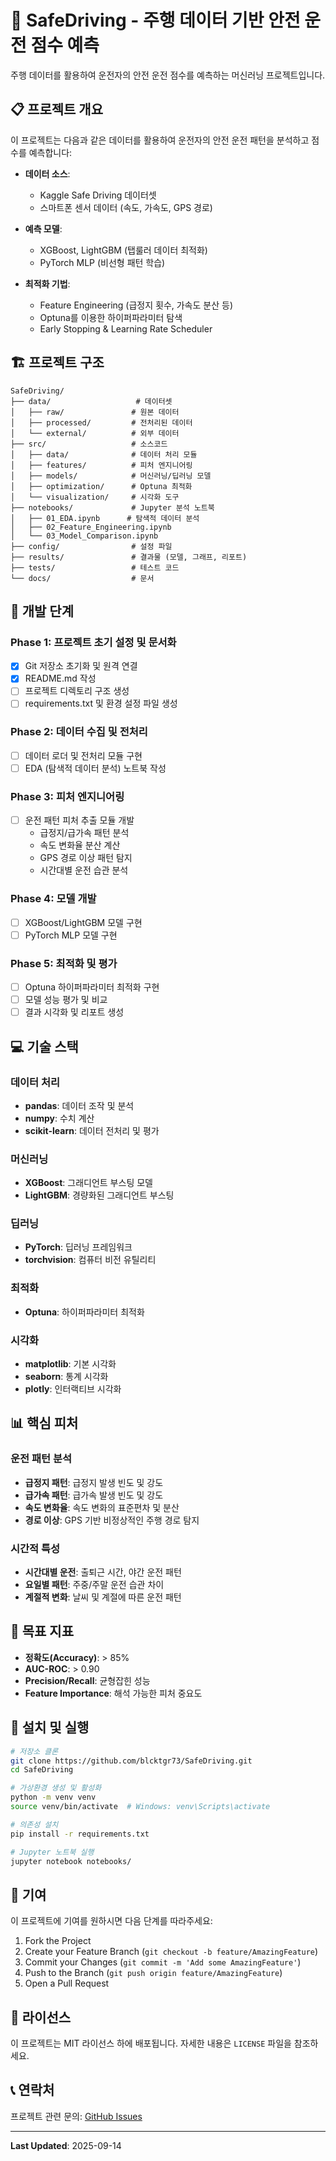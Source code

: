 # 🚗 SafeDriving - 주행 데이터 기반 안전 운전 점수 예측

주행 데이터를 활용하여 운전자의 안전 운전 점수를 예측하는 머신러닝 프로젝트입니다.

## 📋 프로젝트 개요

이 프로젝트는 다음과 같은 데이터를 활용하여 운전자의 안전 운전 패턴을 분석하고 점수를 예측합니다:

- **데이터 소스**:
  - Kaggle Safe Driving 데이터셋
  - 스마트폰 센서 데이터 (속도, 가속도, GPS 경로)

- **예측 모델**:
  - XGBoost, LightGBM (탭룰러 데이터 최적화)
  - PyTorch MLP (비선형 패턴 학습)

- **최적화 기법**:
  - Feature Engineering (급정지 횟수, 가속도 분산 등)
  - Optuna를 이용한 하이퍼파라미터 탐색
  - Early Stopping & Learning Rate Scheduler

## 🏗️ 프로젝트 구조

```
SafeDriving/
├── data/                   # 데이터셋
│   ├── raw/               # 원본 데이터
│   ├── processed/         # 전처리된 데이터
│   └── external/          # 외부 데이터
├── src/                   # 소스코드
│   ├── data/              # 데이터 처리 모듈
│   ├── features/          # 피처 엔지니어링
│   ├── models/            # 머신러닝/딥러닝 모델
│   ├── optimization/      # Optuna 최적화
│   └── visualization/     # 시각화 도구
├── notebooks/             # Jupyter 분석 노트북
│   ├── 01_EDA.ipynb      # 탐색적 데이터 분석
│   ├── 02_Feature_Engineering.ipynb
│   └── 03_Model_Comparison.ipynb
├── config/                # 설정 파일
├── results/               # 결과물 (모델, 그래프, 리포트)
├── tests/                 # 테스트 코드
└── docs/                  # 문서
```

## 🚀 개발 단계

### Phase 1: 프로젝트 초기 설정 및 문서화
- [x] Git 저장소 초기화 및 원격 연결
- [x] README.md 작성
- [ ] 프로젝트 디렉토리 구조 생성
- [ ] requirements.txt 및 환경 설정 파일 생성

### Phase 2: 데이터 수집 및 전처리
- [ ] 데이터 로더 및 전처리 모듈 구현
- [ ] EDA (탐색적 데이터 분석) 노트북 작성

### Phase 3: 피처 엔지니어링
- [ ] 운전 패턴 피처 추출 모듈 개발
  - 급정지/급가속 패턴 분석
  - 속도 변화율 분산 계산
  - GPS 경로 이상 패턴 탐지
  - 시간대별 운전 습관 분석

### Phase 4: 모델 개발
- [ ] XGBoost/LightGBM 모델 구현
- [ ] PyTorch MLP 모델 구현

### Phase 5: 최적화 및 평가
- [ ] Optuna 하이퍼파라미터 최적화 구현
- [ ] 모델 성능 평가 및 비교
- [ ] 결과 시각화 및 리포트 생성

## 💻 기술 스택

### 데이터 처리
- **pandas**: 데이터 조작 및 분석
- **numpy**: 수치 계산
- **scikit-learn**: 데이터 전처리 및 평가

### 머신러닝
- **XGBoost**: 그래디언트 부스팅 모델
- **LightGBM**: 경량화된 그래디언트 부스팅

### 딥러닝
- **PyTorch**: 딥러닝 프레임워크
- **torchvision**: 컴퓨터 비전 유틸리티

### 최적화
- **Optuna**: 하이퍼파라미터 최적화

### 시각화
- **matplotlib**: 기본 시각화
- **seaborn**: 통계 시각화
- **plotly**: 인터랙티브 시각화

## 📊 핵심 피처

### 운전 패턴 분석
- **급정지 패턴**: 급정지 발생 빈도 및 강도
- **급가속 패턴**: 급가속 발생 빈도 및 강도
- **속도 변화율**: 속도 변화의 표준편차 및 분산
- **경로 이상**: GPS 기반 비정상적인 주행 경로 탐지

### 시간적 특성
- **시간대별 운전**: 출퇴근 시간, 야간 운전 패턴
- **요일별 패턴**: 주중/주말 운전 습관 차이
- **계절적 변화**: 날씨 및 계절에 따른 운전 패턴

## 🎯 목표 지표

- **정확도(Accuracy)**: > 85%
- **AUC-ROC**: > 0.90
- **Precision/Recall**: 균형잡힌 성능
- **Feature Importance**: 해석 가능한 피처 중요도

## 📝 설치 및 실행

```bash
# 저장소 클론
git clone https://github.com/blcktgr73/SafeDriving.git
cd SafeDriving

# 가상환경 생성 및 활성화
python -m venv venv
source venv/bin/activate  # Windows: venv\Scripts\activate

# 의존성 설치
pip install -r requirements.txt

# Jupyter 노트북 실행
jupyter notebook notebooks/
```

## 🤝 기여

이 프로젝트에 기여를 원하시면 다음 단계를 따라주세요:

1. Fork the Project
2. Create your Feature Branch (`git checkout -b feature/AmazingFeature`)
3. Commit your Changes (`git commit -m 'Add some AmazingFeature'`)
4. Push to the Branch (`git push origin feature/AmazingFeature`)
5. Open a Pull Request

## 📄 라이선스

이 프로젝트는 MIT 라이선스 하에 배포됩니다. 자세한 내용은 `LICENSE` 파일을 참조하세요.

## 📞 연락처

프로젝트 관련 문의: [GitHub Issues](https://github.com/blcktgr73/SafeDriving/issues)

---

**Last Updated**: 2025-09-14